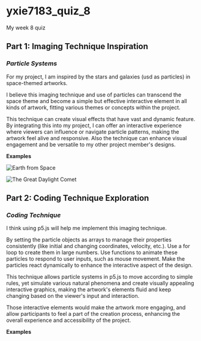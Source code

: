 # yxie7183_quiz_8
My week 8 quiz

## Part 1: Imaging Technique Inspiration
### *Particle Systems*
For my project, I am inspired by the stars and galaxies (usd as particles) in space-themed artworks. 

I believe this imaging technique and use of particles can transcend the space theme and become a simple but effective interactive element in all kinds of artwork, fitting various themes or concepts within the project. 

This technique can create visual effects that have vast and dynamic feature. By integrating this into my project, I can offer an interactive experience where viewers can influence or navigate particle patterns, making the artwork feel alive and responsive. Also the technique can enhance visual engagement and be versatile to my other project member's designs. 

**Examples** 

![Earth from Space](https://images-cdn.bridgemanimages.com/api/1.0/image/600wm.LAL.9556540.7055475/453380.jpg)

![The Great Daylight Comet](https://images-cdn.bridgemanimages.com/api/1.0/image/600wm.STC.9300130.7055475/306860.jpg)

## Part 2: Coding Technique Exploration
### *Coding Technique*
I think using p5.js will help me implement this imaging technique.

By setting the particle objects as arrays to manage their properties consistently (like initial and changing coordinates, velocity, etc.). Use a for loop to create them in large numbers. Use functions to animate these particles to respond to user inputs, such as mouse movement. Make the particles react dynamically to enhance the interactive aspect of the design.

This technique allows particle systems in p5.js to move according to simple rules, yet simulate various natural phenomena and create visually appealing interactive graphics, making the artwork's elements fluid and keep changing based on the viewer's input and interaction.

Those interactive elements would make the artwork more engaging, and allow participants to feel a part of the creation process, enhancing the overall experience and accessibility of the project.

**Examples** 